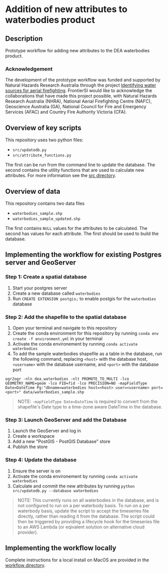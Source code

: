 # Addition of new attributes to waterbodies product

## Description
Prototype workflow for adding new attributes to the DEA waterbodies product.

### Acknowledgement

The development of the prototype workflow was funded and supported by Natural Hazards Research Australia through the project [Identifying water sources for aerial firefighting](https://www.naturalhazards.com.au/research/research-projects/identifying-water-sources-aerial-firefighting). FrontierSI would like to acknowledge the collaborations that have made this project possible, with Natural Hazards Research Australia (NHRA), National Aerial Firefighting Centre (NAFC), Geoscience Australia (GA), National Council for Fire and Emergency Services (AFAC) and Country Fire Authority Victoria (CFA).

## Overview of key scripts

This repository uses two python files:

* `src/updatedb.py`
* `src/attribute_functions.py`

The first can be run from the command line to update the database. The second contains the utility functions that are used to calculate new attributes. For more information see the [src directory](src/README.md).

## Overview of data

This repository contains two data files

* `waterbodies_sample.shp`
* `waterbodies_sample_updated.shp`

The first contains `NULL` values for the attributes to be calculated. The second has values for each attribute. The first should be used to build the database.

## Implementing the workflow for existing Postgres server and GeoServer

### Step 1: Create a spatial database
1. Start your postgres server
2. Create a new database called `waterbodies`
3. Run `CREATE EXTENSION postgis;` to enable postgis for the `waterbodies` database

### Step 2: Add the shapefile to the spatial database
1. Open your terminal and navigate to this repository
2. Create the conda environment for this repository by running `conda env create -f environment.yml` in your terminal
3. Activate the conda environement by running `conda activate waterbodies`
4. To add the sample waterbodies shapefile as a table in the database, run the following command, replacing `<host>` with the database host, `<username>` with the database username, and `<port>` with the database port

```
ogr2ogr -nln dea_waterbodies -nlt PROMOTE_TO_MULTI -lco GEOMETRY_NAME=geom -lco FID=fid -lco PRECISION=NO -mapFieldType Date=DateTime Pg:"dbname=waterbodies host=<host> user=<username> port=<port>" data/waterbodies_sample.shp
```

> NOTE: `-mapFieldType Date=DateTime` is required to convert from the shapefile's Date type to a time-zone aware DateTime in the database.

### Step 3: Launch GeoServer and add the Database
1. Launch the GeoServer and log in
2. Create a workspace
3. Add a new "PostGIS - PostGIS Database" store
4. Publish the store

### Step 4: Update the database
1. Ensure the server is on
2. Activate the conda environement by running `conda activate waterbodies`
3. Calculate and commit the new attributes by running `python src/updatedb.py --database waterbodies`

> NOTE: This currently runs on all waterbodies in the database, and is not configured to run on a per waterbody basis. To run on a per waterbody basis, update the script to accept the timeseries file directly, rather than reading it from the database. The script could then be triggered by providing a lifecycle hook for the timeseries file to an AWS Lambda (or eqivalent solution on alternative cloud provider).

## Implementing the workflow locally
Complete instructions for a local install on MacOS are provided in the [workflow directory](workflow/README.md).
